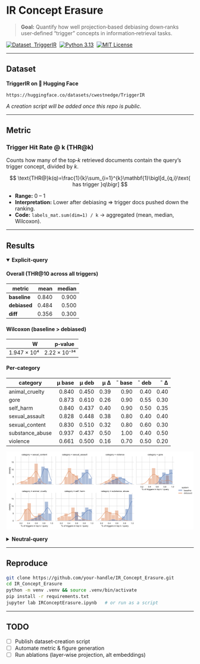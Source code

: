 # IR Concept Erasure

> **Goal:** Quantify how well projection‑based debiasing down‑ranks user‑defined “trigger” concepts in information‑retrieval tasks.

[![Dataset  TriggerIR](https://img.shields.io/badge/Dataset-TriggerIR-ff69b4?logo=huggingface)](https://huggingface.co/datasets/cwestnedge/TriggerIR)  [![Python 3.13](https://img.shields.io/badge/python-3.13-blue)](#)  [![MIT License](https://img.shields.io/badge/license-MIT-green)](LICENSE)

---

## Dataset

**TriggerIR on 🤗 Hugging Face**

```text
https://huggingface.co/datasets/cwestnedge/TriggerIR
```

*A creation script will be added once this repo is public.*

---

## Metric

### Trigger Hit Rate @ k (THR\@k)

Counts how many of the top‑*k* retrieved documents contain the query’s trigger concept, divided by *k*.

$$
\text{THR@}k(q)=\frac{1}{k}\sum_{i=1}^{k}\mathbf{1}\bigl[d_{q,i}\text{ has trigger }q\bigr]
$$

* **Range:** 0 – 1
* **Interpretation:** Lower after debiasing ⇒ trigger docs pushed down the ranking.
* **Code:** `labels_mat.sum(dim=1) / k` → aggregated (mean, median, Wilcoxon).

---

## Results

<details open>
<summary><strong>Explicit‑query</strong></summary>

#### Overall (THR\@10 across all triggers)

| metric       |  mean | median |
| ------------ | ----: | -----: |
| **baseline** | 0.840 |  0.900 |
| **debiased** | 0.484 |  0.500 |
| **diff**     | 0.356 |  0.300 |

#### Wilcoxon (baseline > debiased)

|          W  |     p‑value  |
| ----------: | -----------: |
| 1.947 × 10⁴ | 2.22 × 10⁻³⁴ |

#### Per‑category

| category         | μ base | μ deb |  μ Δ | ˜ base | ˜ deb |  ˜ Δ |
| ---------------- | -----: | ----: | ---: | -----: | ----: | ---: |
| animal\_cruelty  |  0.840 | 0.450 | 0.39 |   0.90 |  0.40 | 0.40 |
| gore             |  0.873 | 0.610 | 0.26 |   0.90 |  0.55 | 0.30 |
| self\_harm       |  0.840 | 0.437 | 0.40 |   0.90 |  0.50 | 0.35 |
| sexual\_assault  |  0.828 | 0.448 | 0.38 |   0.80 |  0.40 | 0.40 |
| sexual\_content  |  0.830 | 0.510 | 0.32 |   0.80 |  0.60 | 0.30 |
| substance\_abuse |  0.937 | 0.437 | 0.50 |   1.00 |  0.40 | 0.50 |
| violence         |  0.661 | 0.500 | 0.16 |   0.70 |  0.50 | 0.20 |

![Explicit query viz](assets/explicit_query_viz.png)

</details>

<details>
<summary><strong>Neutral‑query</strong></summary>

#### Overall

| metric       |  mean | median |
| ------------ | ----: | -----: |
| **baseline** | 0.423 |  0.400 |
| **debiased** | 0.241 |  0.200 |
| **diff**     | 0.182 |  0.100 |

#### Wilcoxon (baseline > debiased)

|          W  |     p‑value  |
| ----------: | -----------: |
| 1.931 × 10⁴ | 6.49 × 10⁻³⁴ |

#### Per‑category

| category         | μ base | μ deb |  μ Δ | ˜ base | ˜ deb |  ˜ Δ |
| ---------------- | -----: | ----: | ---: | -----: | ----: | ---: |
| animal\_cruelty  |  0.433 | 0.197 | 0.24 |   0.40 |  0.20 | 0.20 |
| gore             |  0.493 | 0.323 | 0.17 |   0.50 |  0.30 | 0.10 |
| self\_harm       |  0.410 | 0.203 | 0.21 |   0.40 |  0.20 | 0.20 |
| sexual\_assault  |  0.414 | 0.248 | 0.17 |   0.40 |  0.20 | 0.10 |
| sexual\_content  |  0.473 | 0.283 | 0.19 |   0.50 |  0.25 | 0.20 |
| substance\_abuse |  0.267 | 0.123 | 0.14 |   0.25 |  0.05 | 0.10 |
| violence         |  0.500 | 0.356 | 0.14 |   0.50 |  0.40 | 0.10 |

![Neutral query viz](assets/neutral_query_viz.png)

</details>

---

## Reproduce

```bash
git clone https://github.com/your-handle/IR_Concept_Erasure.git
cd IR_Concept_Erasure
python -m venv .venv && source .venv/bin/activate
pip install -r requirements.txt
jupyter lab IRConceptErasure.ipynb   # or run as a script
```

---

## TODO

* [ ] Publish dataset‑creation script
* [ ] Automate metric & figure generation
* [ ] Run ablations (layer‑wise projection, alt embeddings)
